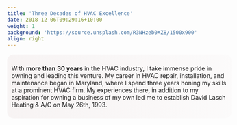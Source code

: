 ```yaml
---
title: 'Three Decades of HVAC Excellence'
date: 2018-12-06T09:29:16+10:00
weight: 1
background: 'https://source.unsplash.com/R3NHzeb0XZ8/1500x900'
align: right
---
```


<style>
  .opaque-gray-div {
    background: linear-gradient(to left, rgba(245, 240, 240, 0.2), rgba(245, 240, 240, 0.75));
    width: 100%;
    height: auto;
    padding: 10px; /* Add text padding */
    border-radius: 15px; /* Add rounded corners */
  }
</style>

<div class="opaque-gray-div">
  <p>With <b>more than 30 years</b> in the HVAC industry, I take immense pride in owning and leading this venture. My career in HVAC repair, installation, and maintenance began in Maryland, where I spend three years honing my skills at a prominent HVAC firm. My experiences there, in addition to my aspiration for owning a business of my own led me to establish David Lasch Heating & A/C on May 26th, 1993.</p>
</div>
